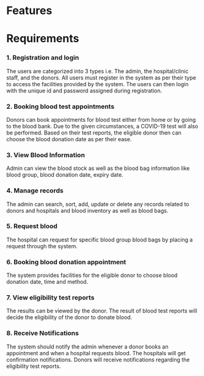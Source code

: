 # Features

# Requirements
 ### 1. Registration and login
 The users are categorized into 3 types i.e. The admin, the hospital/clinic staff, and the donors. All users must register in the system as per their type to access the facilities provided by the system.
The users can then login with the unique id and password assigned during registration.

 ### 2. Booking blood test appointments 
 Donors can book appointments for blood test either from home or by going to the blood bank. Due to the given circumstances, a COVID-19 test will also be performed. Based on their test reports, the eligible donor then can choose the blood donation date as per their ease.
 
 ### 3. View Blood Information
 Admin can view the blood stock as well as the blood bag information like blood group, blood donation date, expiry date.
 
 ### 4. Manage records
 The admin can search, sort, add, update or delete any records related to donors and hospitals and blood inventory as well as blood bags.
 
 ### 5. Request blood
 The hospital can request for specific blood group blood bags by placing a request through the system. 
 
 ### 6. Booking blood donation appointment
 The system provides facilities for the eligible donor to choose blood donation date, time and method. 
 
 ### 7. View eligibility test reports
 The results can be viewed by the donor. The result of blood test reports will decide the eligibility of the donor to donate blood.
 
 ### 8. Receive Notifications
 The system should notify the admin whenever a donor books an appointment and when a hospital requests blood. The hospitals will get confirmation notifications. Donors will receive notifications regarding the eligibility test reports. 
 

